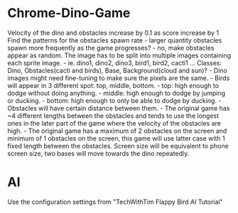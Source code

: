 # Chrome-Dino-Game
Velocity of the dino and obstacles increase by 0.1 as score increase by 1
Find the patterns for the obstacles spawn rate
    - larger quantity obstacles spawn more frequently as the game progresses?
    - no, make obstacles appear as random.
The image has to be split into multiple images containing each sprite image.
    - ie. dino1, dino2, dino3, bird1, bird2, cacti1 ...
Classes: Dino, Obstacles(cacti and birds), Base, Background(cloud and sun)?
    - Dino images might need fine-tuning to make sure the pixels are the same.
    - Birds will appear in 3 different spot: top, middle, bottom.
        - top: high enough to dodge without doing anything.
        - middle: high enough to dodge by jumping or ducking.
        - bottom: high enough to only be able to dodge by ducking.
    - Obstacles will have certain distance between them.
        - The original game has ~4 different lengths between the obstacles and tends to use the longest ones in the later
          part of the game where the velocity of the obstacles are high.
        - The original game has a maximum of 2 obstacles on the screen and minimum of 1 obstacles on the screen, this
          game will use latter case with 1 fixed length between the obstacles.
Screen size will be equivalent to phone screen size, two bases will move towards the dino repeatedly.

# AI
Use the configuration settings from "TechWithTim Flappy Bird AI Tutorial"